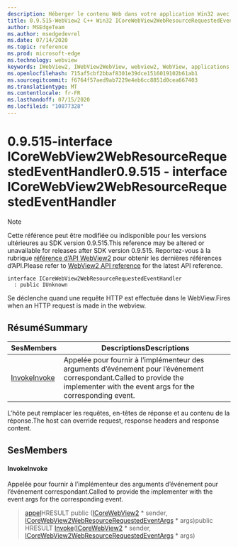 ```yaml
---
description: Héberger le contenu Web dans votre application Win32 avec le contrôle Microsoft Edge WebView2
title: 0.9.515-WebView2 C++ Win32 ICoreWebView2WebResourceRequestedEventHandler
author: MSEdgeTeam
ms.author: msedgedevrel
ms.date: 07/14/2020
ms.topic: reference
ms.prod: microsoft-edge
ms.technology: webview
keywords: IWebView2, IWebView2WebView, webview2, WebView, applications Win32, Win32, Edge, ICoreWebView2, ICoreWebView2Controller, contrôle de navigateur, html Edge
ms.openlocfilehash: 715af5cbf2bbaf8301e39dce1516019102b61ab1
ms.sourcegitcommit: f6764f57aed9ab7229e4eb6cc8851d0cea667403
ms.translationtype: MT
ms.contentlocale: fr-FR
ms.lasthandoff: 07/15/2020
ms.locfileid: "10877328"
---
```

# <span data-ttu-id="32890-104">0.9.515-interface ICoreWebView2WebResourceRequestedEventHandler</span><span class="sxs-lookup"><span data-stu-id="32890-104">0.9.515 - interface ICoreWebView2WebResourceRequestedEventHandler</span></span> 

> [!NOTE]
> <span data-ttu-id="32890-105">Cette référence peut être modifiée ou indisponible pour les versions ultérieures au SDK version 0.9.515.</span><span class="sxs-lookup"><span data-stu-id="32890-105">This reference may be altered or unavailable for releases after SDK version 0.9.515.</span></span> <span data-ttu-id="32890-106">Reportez-vous à la rubrique [référence d’API WebView2](../../../webview2-api-reference.md) pour obtenir les dernières références d’API.</span><span class="sxs-lookup"><span data-stu-id="32890-106">Please refer to [WebView2 API reference](../../../webview2-api-reference.md) for the latest API reference.</span></span>

```
interface ICoreWebView2WebResourceRequestedEventHandler
  : public IUnknown
```

<span data-ttu-id="32890-107">Se déclenche quand une requête HTTP est effectuée dans le WebView.</span><span class="sxs-lookup"><span data-stu-id="32890-107">Fires when an HTTP request is made in the webview.</span></span>

## <span data-ttu-id="32890-108">Résumé</span><span class="sxs-lookup"><span data-stu-id="32890-108">Summary</span></span>

 <span data-ttu-id="32890-109">Ses</span><span class="sxs-lookup"><span data-stu-id="32890-109">Members</span></span>                        | <span data-ttu-id="32890-110">Descriptions</span><span class="sxs-lookup"><span data-stu-id="32890-110">Descriptions</span></span>
--------------------------------|---------------------------------------------
[<span data-ttu-id="32890-111">Invoke</span><span class="sxs-lookup"><span data-stu-id="32890-111">Invoke</span></span>](#invoke) | <span data-ttu-id="32890-112">Appelée pour fournir à l’implémenteur des arguments d’événement pour l’événement correspondant.</span><span class="sxs-lookup"><span data-stu-id="32890-112">Called to provide the implementer with the event args for the corresponding event.</span></span>

<span data-ttu-id="32890-113">L’hôte peut remplacer les requêtes, en-têtes de réponse et au contenu de la réponse.</span><span class="sxs-lookup"><span data-stu-id="32890-113">The host can override request, response headers and response content.</span></span>

## <span data-ttu-id="32890-114">Ses</span><span class="sxs-lookup"><span data-stu-id="32890-114">Members</span></span>

#### <span data-ttu-id="32890-115">Invoke</span><span class="sxs-lookup"><span data-stu-id="32890-115">Invoke</span></span> 

<span data-ttu-id="32890-116">Appelée pour fournir à l’implémenteur des arguments d’événement pour l’événement correspondant.</span><span class="sxs-lookup"><span data-stu-id="32890-116">Called to provide the implementer with the event args for the corresponding event.</span></span>

> <span data-ttu-id="32890-117">[appel](#invoke)HRESULT public ([ICoreWebView2](icorewebview2.md) \* sender, [ICoreWebView2WebResourceRequestedEventArgs](icorewebview2webresourcerequestedeventargs.md) \* args)</span><span class="sxs-lookup"><span data-stu-id="32890-117">public HRESULT [Invoke](#invoke)([ICoreWebView2](icorewebview2.md) \* sender, [ICoreWebView2WebResourceRequestedEventArgs](icorewebview2webresourcerequestedeventargs.md) \* args)</span></span>

